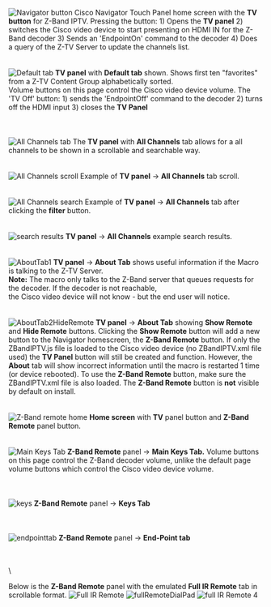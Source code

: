![Navigator button](https://github.com/vtjoeh/z-band-iptv/assets/16569532/14ed3f8d-7b88-4ea0-8475-76e1b3872a9b)
Cisco Navigator Touch Panel home screen with the **TV button** for Z-Band IPTV. Pressing the button: 1) Opens the **TV panel** 2) switches the Cisco video device to start presenting on HDMI IN for the Z-Band decoder 3) Sends an 'EndpointOn' command to the decoder 4) Does a query of the Z-TV Server to update the channels list. 
\
\
\
![Default tab](https://github.com/vtjoeh/z-band-iptv/assets/16569532/a835582e-1cdb-4cd9-96e6-f33d627dcfc5)
**TV panel** with **Default tab** shown. Shows first ten "favorites" from a Z-TV Content Group alphabetically sorted.   
Volume buttons on this page control the Cisco video device volume.  The 'TV Off' button: 1) sends the 'EndpointOff' command to the decoder 2) turns off the HDMI input 3) closes the **TV Panel**  
\
\
\
![All Channels tab](https://github.com/vtjoeh/z-band-iptv/assets/16569532/f09575a6-1482-45fa-b887-b5bfca20a5e7)
The **TV panel** with **All Channels** tab allows for a all channels to be shown in a scrollable and searchable way. 
\
\
\
![All Channels scroll](https://github.com/vtjoeh/z-band-iptv/assets/16569532/bfcccf4d-b5b4-4e1d-a2dd-4b96fd350fed)
Example of **TV panel** -> **All Channels** tab scroll. 
\
\
\
![All Channels search](https://github.com/vtjoeh/z-band-iptv/assets/16569532/26d31dfd-5b52-415f-8a5f-9dc5cda1dc5b)
Example of **TV panel** -> **All Channels** tab after clicking the **filter** button. 
\
\
\
![search results](https://github.com/vtjoeh/z-band-iptv/assets/16569532/f15903e8-0943-40b2-ba29-212946fadb26)
**TV panel** -> **All Channels** example search results. 
\
\
\
![AboutTab1](https://github.com/vtjoeh/z-band-iptv/assets/16569532/6a89db52-853e-4fc5-8197-bff5b22e34e0)
**TV panel** -> **About Tab** shows useful information if the Macro is talking to the Z-TV Server.  
**Note:** The macro only talks to the Z-Band server that queues requests for the decoder.  If the decoder is not reachable, \
the Cisco video device will not know - but the end user will notice. 
\
\
\
![AboutTab2HideRemote](https://github.com/vtjoeh/z-band-iptv/assets/16569532/886d6964-7740-4549-bc4d-b138c2405cdb)
**TV panel** -> **About Tab** showing **Show Remote** and **Hide Remote** buttons. Clicking the **Show Remote** button will add a new button to the Navigator homescreen, the **Z-Band Remote** button. If only the ZBandIPTV.js file is loaded to the Cisco video device (no ZBandIPTV.xml file used) the **TV Panel** button will still be created and function.  However, the **About** tab will show incorrect information until the macro is restarted 1 time (or device rebooted). To use the **Z-Band Remote** button, make sure the ZBandIPTV.xml file is also loaded.  The **Z-Band Remote** button is **not** visible by default on install. 
\
\
\
![Z-Band remote home](https://github.com/vtjoeh/z-band-iptv/assets/16569532/93af1414-5b64-4724-b9c4-fe296f92efe9)
**Home screen** with **TV** panel button and **Z-Band Remote** panel button.
\
\
\
![Main Keys Tab](https://github.com/vtjoeh/z-band-iptv/assets/16569532/99aac47c-130f-45d6-9e80-9e7277c1913e)
**Z-Band Remote** panel -> **Main Keys Tab.** Volume buttons on this page control the Z-Band decoder volume, unlike the default page volume buttons which control the Cisco video device volume.  
\
\
\
![keys](https://github.com/vtjoeh/z-band-iptv/assets/16569532/1d89f076-25fe-47ab-93d2-2d0acbd2983e)
**Z-Band Remote** panel -> **Keys Tab** 
\
\
\
\
![endpointtab](https://github.com/vtjoeh/z-band-iptv/assets/16569532/1edabba9-8734-410f-8037-bc7fdf628396)
**Z-Band Remote** panel -> **End-Point tab**

\
\
\

Below is the **Z-Band Remote** panel with the emulated **Full IR Remote** tab in scrollable format. 
![Full IR Remote](https://github.com/vtjoeh/z-band-iptv/assets/16569532/dd683075-7328-441a-8efd-f191b32febee)
![fullRemoteDialPad](https://github.com/vtjoeh/z-band-iptv/assets/16569532/88f9e69b-03f6-473d-af4e-dcb5f1eb97b6)
![full IR Remote 4](https://github.com/vtjoeh/z-band-iptv/assets/16569532/437c86d6-b6f3-48d8-bd6a-df76f67ded11)





